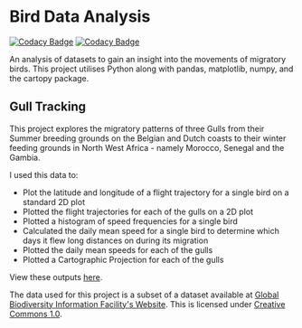 # Bird Data Analysis

[![Codacy Badge](https://api.codacy.com/project/badge/Grade/f74233ec31484576ba75df1e411e779b)](https://app.codacy.com/manual/maw101/Bird-Data-Analysis?utm_source=github.com&utm_medium=referral&utm_content=maw101/Bird-Data-Analysis&utm_campaign=Badge_Grade_Dashboard)
[![Codacy Badge](https://api.codacy.com/project/badge/Grade/f74233ec31484576ba75df1e411e779b)](https://app.codacy.com/manual/maw101/Bird-Data-Analysis?utm_source=github.com&utm_medium=referral&utm_content=maw101/Bird-Data-Analysis&utm_campaign=Badge_Grade_Settings)

An analysis of datasets to gain an insight into the movements of migratory birds.
This project utilises Python along with pandas, matplotlib, numpy, and the cartopy package.

## Gull Tracking
This project explores the migratory patterns of three Gulls from their Summer breeding grounds on the Belgian and Dutch coasts to their winter feeding grounds in North West Africa - namely Morocco, Senegal and the Gambia.

I used this data to:
  * Plot the latitude and longitude of a flight trajectory for a single bird on a standard 2D plot
  * Plotted the flight trajectories for each of the gulls on a 2D plot
  * Plotted a histogram of speed frequencies for a single bird
  * Calculated the daily mean speed for a single bird to determine which days it flew long distances on during its migration
  * Plotted the daily mean speeds for each of the gulls
  * Plotted a Cartographic Projection for each of the gulls

View these outputs [here](/gull_tracking/outputs).

The data used for this project is a subset of a dataset available at [Global Biodiversity Information Facility's Website](https://www.gbif.org/dataset/83e20573-f7dd-4852-9159-21566e1e691e). This is licensed under [Creative Commons 1.0](https://creativecommons.org/publicdomain/zero/1.0/legalcode).
